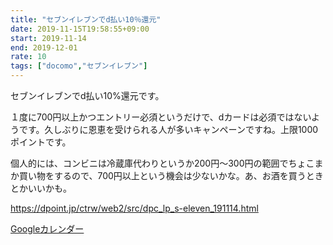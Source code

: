 ```yaml
---
title: "セブンイレブンでd払い10％還元"
date: 2019-11-15T19:58:55+09:00
start: 2019-11-14
end: 2019-12-01
rate: 10
tags: ["docomo","セブンイレブン"]
---
```


セブンイレブンでd払い10%還元です。

１度に700円以上かつエントリー必須というだけで、dカードは必須ではないようです。久しぶりに恩恵を受けられる人が多いキャンペーンですね。上限1000ポイントです。

個人的には、コンビニは冷蔵庫代わりというか200円〜300円の範囲でちょこまか買い物をするので、700円以上という機会は少ないかな。あ、お酒を買うときとかいいかも。

https://dpoint.jp/ctrw/web2/src/dpc_lp_s-eleven_191114.html



[Googleカレンダー](http://www.google.com/calendar/event?action=TEMPLATE&text=%E3%82%BB%E3%83%96%E3%83%B3%E3%82%A4%E3%83%AC%E3%83%96%E3%83%B3%E3%81%A7d%E6%89%95%E3%81%8410%25%E9%82%84%E5%85%83&dates=20191114/20191201&details=https://pokanpo.com/posts/20191201_docomo_seveneleven/)
